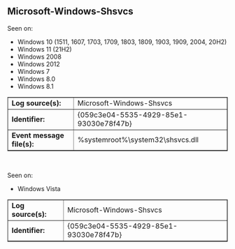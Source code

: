 ## Microsoft-Windows-Shsvcs

Seen on:
* Windows 10 (1511, 1607, 1703, 1709, 1803, 1809, 1903, 1909, 2004, 20H2)
* Windows 11 (21H2)
* Windows 2008
* Windows 2012
* Windows 7
* Windows 8.0
* Windows 8.1

<table border="1" class="docutils">
  <tbody>
    <tr>
      <td><b>Log source(s):</b></td>
      <td>Microsoft-Windows-Shsvcs</td>
    </tr>
    <tr>
      <td><b>Identifier:</b></td>
      <td>{059c3e04-5535-4929-85e1-93030e78f47b}</td>
    </tr>
    <tr>
      <td><b>Event message file(s):</b></td>
      <td>%systemroot%\system32\shsvcs.dll</td>
    </tr>
  </tbody>
</table>

&nbsp;

Seen on:
* Windows Vista

<table border="1" class="docutils">
  <tbody>
    <tr>
      <td><b>Log source(s):</b></td>
      <td>Microsoft-Windows-Shsvcs</td>
    </tr>
    <tr>
      <td><b>Identifier:</b></td>
      <td>{059c3e04-5535-4929-85e1-93030e78f47b}</td>
    </tr>
  </tbody>
</table>

&nbsp;

